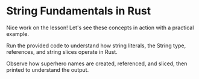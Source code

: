 # String Fundamentals in Rust

Nice work on the lesson! Let's see these concepts in action with a practical example.

Run the provided code to understand how string literals, the String type, references, and string slices operate in Rust.

Observe how superhero names are created, referenced, and sliced, then printed to understand the output.